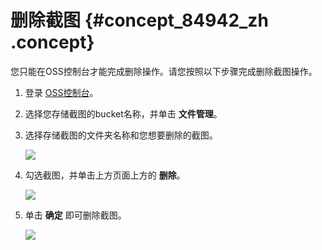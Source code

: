 # 删除截图 {#concept_84942_zh .concept}

您只能在OSS控制台才能完成删除操作。请您按照以下步骤完成删除截图操作。

1.  登录 [OSS控制台](https://oss.console.aliyun.com/overview)。

2.  选择您存储截图的bucket名称，并单击 **文件管理**。

3.  选择存储截图的文件夹名称和您想要删除的截图。

    ![](http://docs-aliyun.cn-hangzhou.oss.aliyun-inc.com/assets/pic/85760/cn_zh/1531903187722/%E5%9C%A8oss%20%E4%B8%AD%E6%9F%A5%E7%9C%8B%E6%88%AA%E5%9B%BE.png)

4.  勾选截图，并单击上方页面上方的 **删除**。

    ![](http://docs-aliyun.cn-hangzhou.oss.aliyun-inc.com/assets/pic/84942/cn_zh/1531903621313/%E5%88%A0%E9%99%A4%E6%88%AA%E5%9B%BE.png)

5.  单击 **确定** 即可删除截图。

    ![](http://docs-aliyun.cn-hangzhou.oss.aliyun-inc.com/assets/pic/84942/cn_zh/1531903678320/%E5%8D%95%E5%87%BB%E7%A1%AE%E5%AE%9A%E5%88%A0%E9%99%A4.png)


